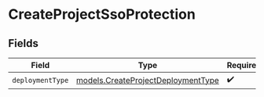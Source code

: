 # CreateProjectSsoProtection


## Fields

| Field                                                                          | Type                                                                           | Required                                                                       | Description                                                                    |
| ------------------------------------------------------------------------------ | ------------------------------------------------------------------------------ | ------------------------------------------------------------------------------ | ------------------------------------------------------------------------------ |
| `deploymentType`                                                               | [models.CreateProjectDeploymentType](../models/createprojectdeploymenttype.md) | :heavy_check_mark:                                                             | N/A                                                                            |